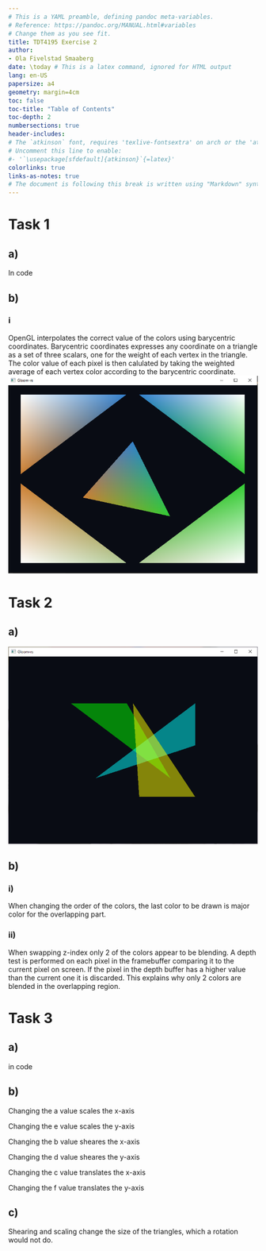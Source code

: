 ```yaml
---
# This is a YAML preamble, defining pandoc meta-variables.
# Reference: https://pandoc.org/MANUAL.html#variables
# Change them as you see fit.
title: TDT4195 Exercise 2
author:
- Ola Fivelstad Smaaberg
date: \today # This is a latex command, ignored for HTML output
lang: en-US
papersize: a4
geometry: margin=4cm
toc: false
toc-title: "Table of Contents"
toc-depth: 2
numbersections: true
header-includes:
# The `atkinson` font, requires 'texlive-fontsextra' on arch or the 'atkinson' CTAN package
# Uncomment this line to enable:
#- '`\usepackage[sfdefault]{atkinson}`{=latex}'
colorlinks: true
links-as-notes: true
# The document is following this break is written using "Markdown" syntax
---
```


<!--
This is a HTML-style comment, not visible in the final PDF.
-->

# Task 1

## a)
In code

## b)

### i

OpenGL interpolates the correct value of the colors using barycentric coordinates. Barycentric coordinates expresses any coordinate on a triangle as a set of three scalars, one for the weight of each vertex in the triangle. The color value of each pixel is then calulated by taking the weighted average of each vertex color according to the barycentric coordinate. 
![Triangles where vertices have different colors](images/colorful_triangles.png)

# Task 2

## a)
![Blending](images/blending2.png)

## b)

### i)
When changing the order of the colors, the last color to be drawn is major color for the overlapping part. 

### ii)

When swapping z-index only 2 of the colors appear to be blending. A depth test is performed on each pixel in the framebuffer comparing it to the current pixel on screen. If the pixel in the depth buffer has a higher value than the current one it is discarded. This explains why only 2 colors are blended in the overlapping region.


# Task 3

## a) 
in code

## b)
Changing the a value scales the x-axis

Changing the e value scales the y-axis

Changing the b value sheares the x-axis

Changing the d value sheares the y-axis

Changing the c value translates the x-axis

Changing the f value translates the y-axis

## c)
Shearing and scaling change the size of the triangles, which a rotation would not do. 